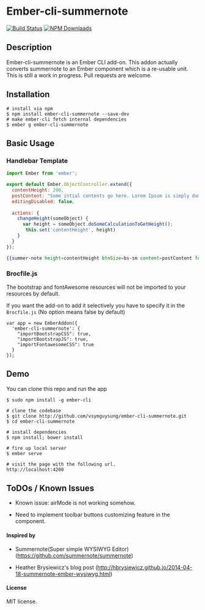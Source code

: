 # Ember-cli-summernote

[![Build Status](https://travis-ci.org/vsymguysung/ember-cli-summernote.svg)](http://travis-ci.org/vsymguysung/ember-cli-summernote)
[![NPM Downlaads](https://img.shields.io/npm/dm/ember-cli-summernote.svg)](https://www.npmjs.org/package/ember-cli-summernote)

## Description
Ember-cli-summernote is an Ember CLI add-on. This addon actually converts summernote to an Ember component which is
a re-usable unit. This is still a work in progress. Pull requests are welcome.

## Installation
```
# install via npm
$ npm install ember-cli-summernote --save-dev
# make ember-cli fetch internal dependencies
$ ember g ember-cli-summernote
```

## Basic Usage

### Handlebar Template
```javascript
import Ember from 'ember';

export default Ember.ObjectController.extend({
  contentHeight: 200,
  postContent: "Some intial contents go here. Lorem Ipsum is simply dummy text of the printing.",
  editingDisabled: false,
  
  actions: {
    changeHeight(someObject) {
      var height = someObject.doSomeCalculationToGetHeight();
       this.set('contentHeight', height)
    }
  }
});
```

```handlebars
{{summer-note height=contentHeight btnSize=bs-sm content=postContent focus=false header="Example" disabled=editingDisabled}}
```

### Brocfile.js ###
The bootstrap and fontAwesome resources will not be imported to your resources by default. 

If you want the add-on to add it selectively you have to specify it in the `Brocfile.js`
(No option means false by default)

```
var app = new EmberAddon({
  'ember-cli-summernote': {
    "importBootstrapCSS": true,
    "importBootstrapJS": true,
    "importFontawesomeCSS": true
  }
});
```

## Demo
You can clone this repo and run the app 

```
$ sudo npm install -g ember-cli

# clone the codebase
$ git clone http://github.com/vsymguysung/ember-cli-summernote.git
$ cd ember-cli-summernote

# install dependencies
$ npm install; bower install

# fire up local server
$ ember serve

# visit the page with the following url.
http://localhost:4200
```
## ToDOs / Known Issues
* Known issue: airMode is not working somehow.

* Need to implement toolbar buttons customizing feature in the component. 



#### Inspired by

* Summernote(Super simple WYSIWYG Editor) (https://github.com/summernote/summernote) 

* Heather Brysiewicz's blog post (http://hbrysiewicz.github.io/2014-04-18-summernote-ember-wysiwyg.html)


#### License
MIT license.
